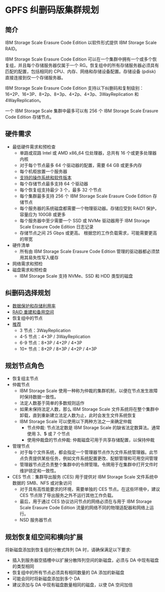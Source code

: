# GPFS 纠删码版集群规划

## 简介

IBM Storage Scale Erasure Code Edition 以软件形式提供 IBM Storage Scale RAID。

IBM Storage Scale Erasure Code Edition 可以在一个集群中拥有一个或多个恢复组，并且每个存储服务器仅属于一个 RG。恢复组中的所有存储服务器必须具有匹配的配置，包括相同的 CPU、内存、网络和存储设备配置。存储设备 (pdisk) 直接连接到仅一个存储服务器。

IBM Storage Scale Erasure Code Edition 支持以下纠删码和复制级别：16+2P、16+3P、8+2p、8+3p、4+2p、4+3p、3WayReplication 和 4WayReplication。

一个 IBM Storage Scale 集群中最多可以有 256 个 IBM Storage Scale Erasure Code Edition 存储节点。

## 硬件需求

* 最低硬件需求和预检查
    * 单路或双路 Intel 或 AMD x86_64 位处理器，总共有 16 个或更多处理器内核
    * 对于每个节点最多 64 个驱动器的配置，需要 64 GB 或更多内存
    * 每个机柜放置一个服务器
    * [支持的操作系统和软件版本](https://www.ibm.com/docs/en/storage-scale?topic=STXKQY/gpfsclustersfaq.html)
    * 每个存储节点最多支持 64 个驱动器
    * 每个恢复组支持最少 3 个，最多 32 个节点
    * 每个集群最多支持 256 个 IBM Storage Scale Erasure Code Edition 存储节点
    * 每个服务器的系统磁盘都需要一个物理驱动器。存储应受到 RAID1 保护，容量应为 100GB 或更多
    * 每个服务器中至少需要一个 SSD 或 NVMe 驱动器用于 IBM Storage Scale Erasure Code Edition 日志记录
    * 存储节点之间 25 Gbps 或更高。 根据您的工作负载需求，可能需要更高的带宽
* 硬件清单
    * 所有由 IBM Storage Scale Erasure Code Edition 管理的驱动器都必须禁用其易失性写入缓存
* 网络需求和预检
* 磁盘需求和预检查
    * IBM Storage Scale 支持 NVMe、SSD 和 HDD 类型的磁盘

## 纠删码选择规划

* [数据保护和存储利用率](https://www.ibm.com/docs/en/storage-scale-ece/5.2.2?topic=selection-data-protection-storage-utilization)
* [RAID 重建和备用空间](https://www.ibm.com/docs/en/storage-scale-ece/5.2.2?topic=selection-raid-rebuild-spare-space)
* 恢复组中的节点
* [推荐](https://www.ibm.com/docs/en/storage-scale-ece/5.2.2?topic=selection-recommendations)
    * 3 节点：3WayReplication
    * 4-5 节点：4+3P / 3WayReplication
    * 6-9 节点：8+3P / 4+2P / 4+3P
    * 10+ 节点：8+2P / 8+3P / 4+2P / 4+3P

## 规划节点角色

* 恢复组主节点
* 仲裁节点
    * IBM Storage Scale 使用一种称为仲裁的集群机制，以便在节点发生故障时保持数据一致性。
    * 法定人数基于简单的多数规则运作
    * 如果未保持法定人数，那么 IBM Storage Scale 文件系统将在整个集群中卸载，直到重新建立法定人数为止，此时会发生文件系统恢复
    * IBM Storage Scale 可以使用以下两种方法之一来确定仲裁
        * 节点仲裁: 节点法定数是 IBM Storage Scale 的缺省法定数算法。通常使用 3、**5** 或 7 个节点
        * 使用仲裁盘的节点仲裁: 仲裁磁盘可用于共享存储配置，以保持仲裁
* 管理节点
    * 对于每个文件系统，都会指定一个管理器节点作为文件系统管理器。此节点负责提供某些任务，例如文件系统配置更改、配额管理和可用空间管理
    * 管理器节点还负责整个集群中的令牌管理。令牌用于在集群中打开文件时维护锁定和一致性。
* CES 节点：集群导出服务 (CES) 用于提供对 IBM Storage Scale 文件系统中数据的 SMB、NFS 或对象访问
    * 对于具有高性能要求的环境，需要单独的 CES 节点。在这些环境中，建议 CES 节点除了导出服务之外不运行其他工作负载。
    * 最后，用于通过 CES 协议访问节点的网络必须在与用于 IBM Storage Scale Erasure Code Edition 流量的网络不同的物理适配器和网络上运行。
    * NSD 服务器节点

## 规划恢复组空间和横向扩展

将新磁盘添加到恢复组的分散式阵列 DA 时，请确保满足以下要求:
* 插入到服务器空插槽中以扩展分散阵列空间的新磁盘，必须与 DA 中现有磁盘的类型相同
* 恢复组中的所有节点必须具有相同数量的 DA 添加的新磁盘
* 可能会同时将新磁盘添加到多个 DA 
* 建议添加与 DA 中现有磁盘数量相同的磁盘，以使 DA 空间加倍